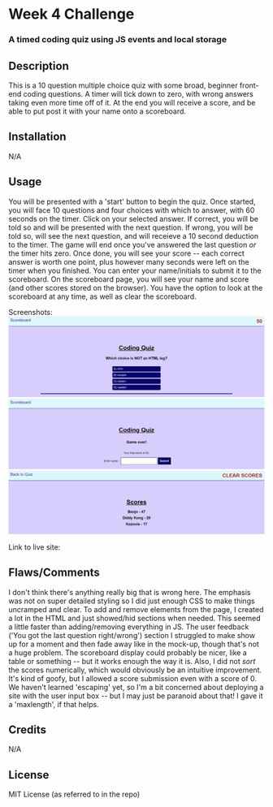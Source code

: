 # Week 4 Challenge
### A timed coding quiz using JS events and local storage


## Description
This is a 10 question multiple choice quiz with some broad, beginner front-end coding questions. A timer will tick down to zero, with wrong answers taking even more time off of it. At the end you will receive a score, and be able to put post it with your name onto a scoreboard.

## Installation

N/A

## Usage
You will be presented with a 'start' button to begin the quiz. Once started, you will face 10 questions and four choices with which to answer, with 60 seconds on the timer. Click on your selected answer. If correct, you will be told so and will be presented with the next question. If wrong, you will be told so, will see the next question, and will receieve a 10 second deduction to the timer. The game will end once you've answered the last question _or_ the timer hits zero. Once done, you will see your score -- each correct answer is worth one point, plus however many seconds were left on the timer when you finished. You can enter your name/initials to submit it to the scoreboard. On the scoreboard page, you will see your name and score (and other scores stored on the browser). You have the option to look at the scoreboard at any time, as well as clear the scoreboard.

Screenshots:
![A quiz question](/assets/mockups/quiz.png?raw=true)
![Game over screen; submit score form](/assets/mockups/game-over.png?raw=true)
![Scoreboard with a few scores](/assets/mockups/scoreboard.png?raw=true)

Link to live site: 


## Flaws/Comments
I don't think there's anything really big that is wrong here. The emphasis was not on super detailed styling so I did just enough CSS to make things uncramped and clear. To add and remove elements from the page, I created a lot in the HTML and just showed/hid sections when needed. This seemed a little faster than adding/removing everything in JS. The user feedback ('You got the last question right/wrong') section I struggled to make show up for a moment and then fade away like in the mock-up, though that's not a huge problem. The scoreboard display could probably be nicer, like a table or something -- but it works enough the way it is. Also, I did not _sort_ the scores numerically, which would obviously be an intuitive improvement. It's kind of goofy, but I allowed a score submission even with a score of 0.
 We haven't learned 'escaping' yet, so I'm a bit concerned about deploying a site with the user input box -- but I may just be paranoid about that! I gave it a 'maxlength', if that helps.

## Credits

N/A

## License

MIT License (as referred to in the repo)
